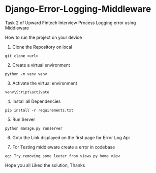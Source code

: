 # Django-Error-Logging-Middleware
Task 2 of Upward Fintech Interview Process Logging error using Middleware

How to run the project on your device

1. Clone the Repository on local
```
git clone <url>
```

2. Create a virtual environment
```
python -m venv venv
```

3. Activate the virtual environment
```
venv\Script\activate
```

4. Install all Dependencies
```
pip install -r requirements.txt
```

5. Run Server
```
python manage.py runserver
```

6. Goto the Link displayed on the first page for Error Log Api

7. For Testing middleware create a error in codebase
```
eg: Try removing some leeter from views.py home view
```

Hope you all Liked the solution, Thanks
